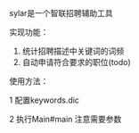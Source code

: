 sylar是一个智联招聘辅助工具<p>
实现功能：<p>
<ol>
<li>统计招聘描述中关键词的词频</li>
<li>自动申请符合要求的职位(todo)</li> 
</ol>

使用方法：<p>
1 配置keywords.dic<p>
2 执行Main#main 注意需要参数<p>